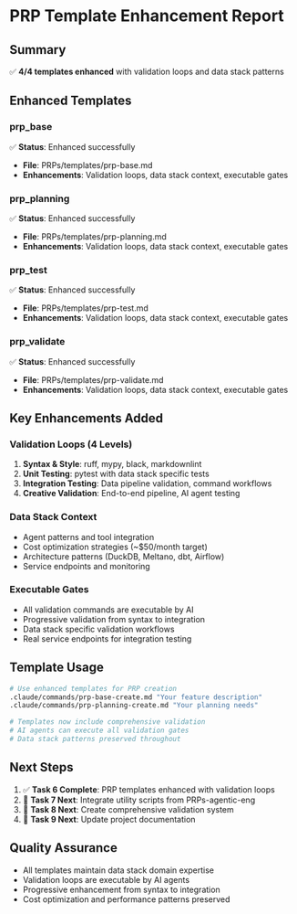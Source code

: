 # PRP Template Enhancement Report

## Summary
✅ **4/4 templates enhanced** with validation loops and data stack patterns

## Enhanced Templates

### prp_base
✅ **Status**: Enhanced successfully
- **File**: PRPs/templates/prp-base.md
- **Enhancements**: Validation loops, data stack context, executable gates

### prp_planning
✅ **Status**: Enhanced successfully
- **File**: PRPs/templates/prp-planning.md
- **Enhancements**: Validation loops, data stack context, executable gates

### prp_test
✅ **Status**: Enhanced successfully
- **File**: PRPs/templates/prp-test.md
- **Enhancements**: Validation loops, data stack context, executable gates

### prp_validate
✅ **Status**: Enhanced successfully
- **File**: PRPs/templates/prp-validate.md
- **Enhancements**: Validation loops, data stack context, executable gates

## Key Enhancements Added

### Validation Loops (4 Levels)
1. **Syntax & Style**: ruff, mypy, black, markdownlint
2. **Unit Testing**: pytest with data stack specific tests
3. **Integration Testing**: Data pipeline validation, command workflows
4. **Creative Validation**: End-to-end pipeline, AI agent testing

### Data Stack Context
- Agent patterns and tool integration
- Cost optimization strategies (~$50/month target)
- Architecture patterns (DuckDB, Meltano, dbt, Airflow)
- Service endpoints and monitoring

### Executable Gates
- All validation commands are executable by AI
- Progressive validation from syntax to integration
- Data stack specific validation workflows
- Real service endpoints for integration testing

## Template Usage
```bash
# Use enhanced templates for PRP creation
.claude/commands/prp-base-create.md "Your feature description"
.claude/commands/prp-planning-create.md "Your planning needs"

# Templates now include comprehensive validation
# AI agents can execute all validation gates
# Data stack patterns preserved throughout
```

## Next Steps
1. ✅ **Task 6 Complete**: PRP templates enhanced with validation loops
2. 🔄 **Task 7 Next**: Integrate utility scripts from PRPs-agentic-eng
3. 🔄 **Task 8 Next**: Create comprehensive validation system
4. 🔄 **Task 9 Next**: Update project documentation

## Quality Assurance
- All templates maintain data stack domain expertise
- Validation loops are executable by AI agents
- Progressive enhancement from syntax to integration
- Cost optimization and performance patterns preserved
